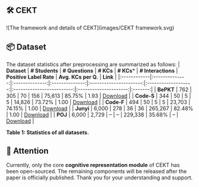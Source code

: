 ## :hammer_and_wrench: CEKT

![The framework and details of CEKT](images/CEKT framework.svg)


## :package: Dataset
The dataset statistics after preprocessing are summarized as follows:
| **Dataset** | **# Students** | **# Questions** | **# KCs** | **# KCs*** | **# Interactions** | **Positive Label Rate** | **Avg. KCs per Q.** | **Link** |
|:------------|:--------------:|:--------------:|:--------------:|:----------------------:|:-------------------:|:-------------------------:|:---------------------:|:-------:|
| **BePKT**  | 762   | 305   | 70   | 156   | 75,613   | 85.75%   | 1.93 | [Download](https://drive.google.com/drive/folders/1U5u0rw3GT-n71D09DZqkhP1Fb5tlDcTb) |
| **Code-S** | 344   | 50    | 5    | 5     | 14,826   | 73.72%   | 1.00 | [Download](https://pslcdatashop.web.cmu.edu/Files?datasetId=3458) |
| **Code-F** | 494   | 50    | 5    | 5     | 23,703   | 74.15%   | 1.00 | [Download](https://pslcdatashop.web.cmu.edu/Files?datasetId=3458) |
| **Junyi**  | 6,000 | 278   | 36   | 36    | 265,267  | 82.48%   | 1.00 | [Download](https://pslcdatashop.web.cmu.edu/Files?datasetId=1198) |
| **POJ**     | 6,000 | 2,729 | –    | –     | 229,338  | 35.68%   | –    | [Download](https://drive.google.com/drive/folders/1LRljqWfODwTYRMPw6wEJ_%20mMt1KZ4xBDk) |

**Table 1: Statistics of all datasets.**


## :bell: Attention
Currently, only the core **cognitive representation module** of CEKT has been open-sourced. The remaining components will be released after the paper is officially published. Thank you for your understanding and support.
